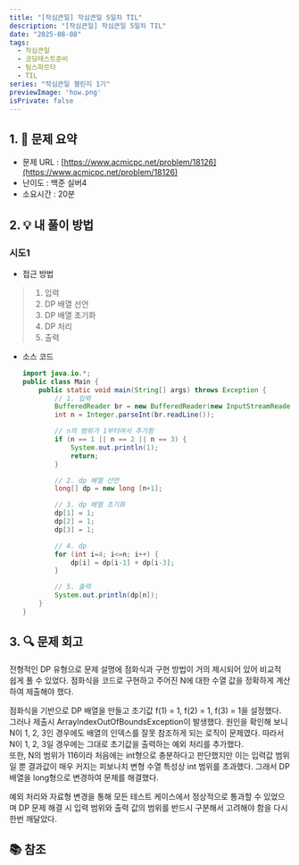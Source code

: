 ```yaml
---
title: "[작심큰일] 작심큰일 5일차 TIL"
description: "[작심큰일] 작심큰일 5일차 TIL"
date: "2025-08-08"
tags:
  - 작심큰일
  - 코딩테스트준비
  - 팀스파르타
  - TIL
series: "작심큰일 챌린지 1기"
previewImage: 'how.png'
isPrivate: false
---
```


<!-- ![작심큰일 챌린지](/images/99_java.png) -->


## 1. 📝 문제 요약
+ 문제 URL : [https://www.acmicpc.net/problem/18126](https://www.acmicpc.net/problem/18126)
+ 난이도 : 백준 실버4
+ 소요시간 : 20분

## 2. 💡 내 풀이 방법
### 시도1
+ 접근 방법
> 1. 입력
> 2. DP 배열 선언
> 3. DP 배열 초기화
> 4. DP 처리
> 5. 출력

+ 소스 코드
    ```java
    import java.io.*;
    public class Main {
        public static void main(String[] args) throws Exception {
            // 1. 입력
            BufferedReader br = new BufferedReader(new InputStreamReader(System.in));
            int n = Integer.parseInt(br.readLine());

            // n의 범위가 1부터여서 추가함
            if (n == 1 || n == 2 || n == 3) {
                System.out.println(1);
                return;
            }

            // 2. dp 배열 선언
            long[] dp = new long [n+1];

            // 3. dp 배열 초기화
            dp[1] = 1;
            dp[2] = 1;
            dp[3] = 1;

            // 4. dp
            for (int i=4; i<=n; i++) {
                dp[i] = dp[i-1] + dp[i-3];
            }

            // 5. 출력
            System.out.println(dp[n]);
        }
    }
    ```

## 3. 🔍 문제 회고
전형적인 DP 유형으로 문제 설명에 점화식과 구현 방법이 거의 제시되어 있어 비교적 쉽게 풀 수 있었다. 점화식을 코드로 구현하고 주어진 N에 대한 수열 값을 정확하게 계산하여 제출해야 했다.   

점화식을 기반으로 DP 배열을 만들고 초기값 f(1) = 1, f(2) = 1, f(3) = 1을 설정했다.
그러나 제출시 ArrayIndexOutOfBoundsException이 발생했다. 원인을 확인해 보니 N이 1, 2, 3인 경우에도 배열의 인덱스를 잘못 참조하게 되는 로직이 문제였다. 따라서 N이 1, 2, 3일 경우에는 그대로 초기값을 출력하는 예외 처리를 추가했다.   
또한, N의 범위가 116이라 처음에는 int형으로 충분하다고 판단했지만 이는 입력값 범위일 뿐 결과값이 매우 커지는 피보나치 변형 수열 특성상 int 범위를 초과했다. 그래서 DP 배열을 long형으로 변경하여 문제를 해결했다.

예외 처리와 자료형 변경을 통해 모든 테스트 케이스에서 정상적으로 통과할 수 있었으며 DP 문제 해결 시 입력 범위와 출력 값의 범위를 반드시 구분해서 고려해야 함을 다시 한번 깨달았다.

## 📚 참조
